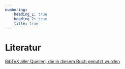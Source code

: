 ```yaml
---
numbering:
    heading_1: true
    heading_2: true
    title: true
---
```


# Literatur

[BibTeX aller Quellen, die in diesem Buch genutzt wurden](../bibliography.bib)
